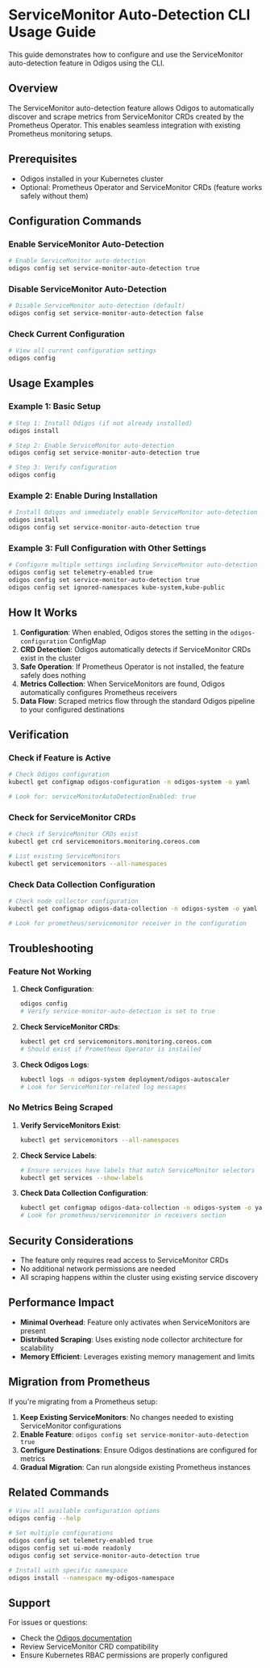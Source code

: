 # ServiceMonitor Auto-Detection CLI Usage Guide

This guide demonstrates how to configure and use the ServiceMonitor auto-detection feature in Odigos using the CLI.

## Overview

The ServiceMonitor auto-detection feature allows Odigos to automatically discover and scrape metrics from ServiceMonitor CRDs created by the Prometheus Operator. This enables seamless integration with existing Prometheus monitoring setups.

## Prerequisites

- Odigos installed in your Kubernetes cluster
- Optional: Prometheus Operator and ServiceMonitor CRDs (feature works safely without them)

## Configuration Commands

### Enable ServiceMonitor Auto-Detection

```bash
# Enable ServiceMonitor auto-detection
odigos config set service-monitor-auto-detection true
```

### Disable ServiceMonitor Auto-Detection

```bash
# Disable ServiceMonitor auto-detection (default)
odigos config set service-monitor-auto-detection false
```

### Check Current Configuration

```bash
# View all current configuration settings
odigos config
```

## Usage Examples

### Example 1: Basic Setup

```bash
# Step 1: Install Odigos (if not already installed)
odigos install

# Step 2: Enable ServiceMonitor auto-detection
odigos config set service-monitor-auto-detection true

# Step 3: Verify configuration
odigos config
```

### Example 2: Enable During Installation

```bash
# Install Odigos and immediately enable ServiceMonitor auto-detection
odigos install
odigos config set service-monitor-auto-detection true
```

### Example 3: Full Configuration with Other Settings

```bash
# Configure multiple settings including ServiceMonitor auto-detection
odigos config set telemetry-enabled true
odigos config set service-monitor-auto-detection true
odigos config set ignored-namespaces kube-system,kube-public
```

## How It Works

1. **Configuration**: When enabled, Odigos stores the setting in the `odigos-configuration` ConfigMap
2. **CRD Detection**: Odigos automatically detects if ServiceMonitor CRDs exist in the cluster
3. **Safe Operation**: If Prometheus Operator is not installed, the feature safely does nothing
4. **Metrics Collection**: When ServiceMonitors are found, Odigos automatically configures Prometheus receivers
5. **Data Flow**: Scraped metrics flow through the standard Odigos pipeline to your configured destinations

## Verification

### Check if Feature is Active

```bash
# Check Odigos configuration
kubectl get configmap odigos-configuration -n odigos-system -o yaml

# Look for: serviceMonitorAutoDetectionEnabled: true
```

### Check for ServiceMonitor CRDs

```bash
# Check if ServiceMonitor CRDs exist
kubectl get crd servicemonitors.monitoring.coreos.com

# List existing ServiceMonitors
kubectl get servicemonitors --all-namespaces
```

### Check Data Collection Configuration

```bash
# Check node collector configuration
kubectl get configmap odigos-data-collection -n odigos-system -o yaml

# Look for prometheus/servicemonitor receiver in the configuration
```

## Troubleshooting

### Feature Not Working

1. **Check Configuration**:
   ```bash
   odigos config
   # Verify service-monitor-auto-detection is set to true
   ```

2. **Check ServiceMonitor CRDs**:
   ```bash
   kubectl get crd servicemonitors.monitoring.coreos.com
   # Should exist if Prometheus Operator is installed
   ```

3. **Check Odigos Logs**:
   ```bash
   kubectl logs -n odigos-system deployment/odigos-autoscaler
   # Look for ServiceMonitor-related log messages
   ```

### No Metrics Being Scraped

1. **Verify ServiceMonitors Exist**:
   ```bash
   kubectl get servicemonitors --all-namespaces
   ```

2. **Check Service Labels**:
   ```bash
   # Ensure services have labels that match ServiceMonitor selectors
   kubectl get services --show-labels
   ```

3. **Check Data Collection Configuration**:
   ```bash
   kubectl get configmap odigos-data-collection -n odigos-system -o yaml
   # Look for prometheus/servicemonitor in receivers section
   ```

## Security Considerations

- The feature only requires read access to ServiceMonitor CRDs
- No additional network permissions are needed
- All scraping happens within the cluster using existing service discovery

## Performance Impact

- **Minimal Overhead**: Feature only activates when ServiceMonitors are present
- **Distributed Scraping**: Uses existing node collector architecture for scalability
- **Memory Efficient**: Leverages existing memory management and limits

## Migration from Prometheus

If you're migrating from a Prometheus setup:

1. **Keep Existing ServiceMonitors**: No changes needed to existing ServiceMonitor configurations
2. **Enable Feature**: `odigos config set service-monitor-auto-detection true`
3. **Configure Destinations**: Ensure Odigos destinations are configured for metrics
4. **Gradual Migration**: Can run alongside existing Prometheus instances

## Related Commands

```bash
# View all available configuration options
odigos config --help

# Set multiple configurations
odigos config set telemetry-enabled true
odigos config set ui-mode readonly
odigos config set service-monitor-auto-detection true

# Install with specific namespace
odigos install --namespace my-odigos-namespace
```

## Support

For issues or questions:
- Check the [Odigos documentation](https://docs.odigos.io)
- Review ServiceMonitor CRD compatibility
- Ensure Kubernetes RBAC permissions are properly configured